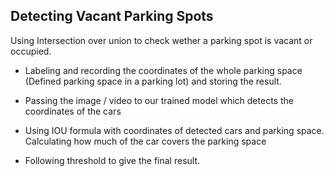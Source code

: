 ## Detecting Vacant Parking Spots
Using Intersection over union to check wether a parking spot is vacant or occupied.
- Labeling and recording the coordinates of the whole parking space (Defined parking space in a parking lot) and storing the result.
* Passing the image / video to our trained model which detects the coordinates of the cars
+ Using IOU formula with coordinates of detected cars and parking space. Calculating how much of the car covers the parking space
- Following threshold to give the final result.
